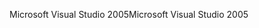 <span data-ttu-id="84170-101">Microsoft Visual Studio 2005</span><span class="sxs-lookup"><span data-stu-id="84170-101">Microsoft Visual Studio 2005</span></span>